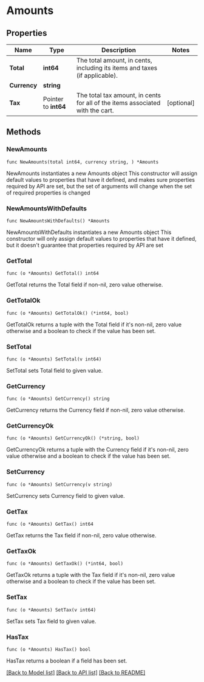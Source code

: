 # Amounts

## Properties

Name | Type | Description | Notes
------------ | ------------- | ------------- | -------------
**Total** | **int64** | The total amount, in cents, including its items and taxes (if applicable). | 
**Currency** | **string** |  | 
**Tax** | Pointer to **int64** | The total tax amount, in cents for all of the items associated with the cart. | [optional] 

## Methods

### NewAmounts

`func NewAmounts(total int64, currency string, ) *Amounts`

NewAmounts instantiates a new Amounts object
This constructor will assign default values to properties that have it defined,
and makes sure properties required by API are set, but the set of arguments
will change when the set of required properties is changed

### NewAmountsWithDefaults

`func NewAmountsWithDefaults() *Amounts`

NewAmountsWithDefaults instantiates a new Amounts object
This constructor will only assign default values to properties that have it defined,
but it doesn't guarantee that properties required by API are set

### GetTotal

`func (o *Amounts) GetTotal() int64`

GetTotal returns the Total field if non-nil, zero value otherwise.

### GetTotalOk

`func (o *Amounts) GetTotalOk() (*int64, bool)`

GetTotalOk returns a tuple with the Total field if it's non-nil, zero value otherwise
and a boolean to check if the value has been set.

### SetTotal

`func (o *Amounts) SetTotal(v int64)`

SetTotal sets Total field to given value.


### GetCurrency

`func (o *Amounts) GetCurrency() string`

GetCurrency returns the Currency field if non-nil, zero value otherwise.

### GetCurrencyOk

`func (o *Amounts) GetCurrencyOk() (*string, bool)`

GetCurrencyOk returns a tuple with the Currency field if it's non-nil, zero value otherwise
and a boolean to check if the value has been set.

### SetCurrency

`func (o *Amounts) SetCurrency(v string)`

SetCurrency sets Currency field to given value.


### GetTax

`func (o *Amounts) GetTax() int64`

GetTax returns the Tax field if non-nil, zero value otherwise.

### GetTaxOk

`func (o *Amounts) GetTaxOk() (*int64, bool)`

GetTaxOk returns a tuple with the Tax field if it's non-nil, zero value otherwise
and a boolean to check if the value has been set.

### SetTax

`func (o *Amounts) SetTax(v int64)`

SetTax sets Tax field to given value.

### HasTax

`func (o *Amounts) HasTax() bool`

HasTax returns a boolean if a field has been set.


[[Back to Model list]](../README.md#documentation-for-models) [[Back to API list]](../README.md#documentation-for-api-endpoints) [[Back to README]](../README.md)


